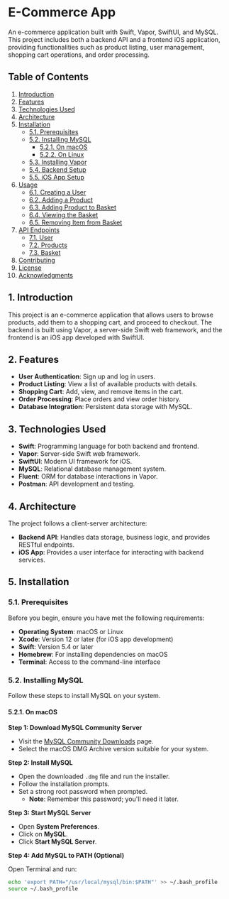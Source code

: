 # E-Commerce App

An e-commerce application built with Swift, Vapor, SwiftUI, and MySQL. This project includes both a backend API and a frontend iOS application, providing functionalities such as product listing, user management, shopping cart operations, and order processing.

## Table of Contents

1. [Introduction](#1-introduction)
2. [Features](#2-features)
3. [Technologies Used](#3-technologies-used)
4. [Architecture](#4-architecture)
5. [Installation](#5-installation)
   - [5.1. Prerequisites](#51-prerequisites)
   - [5.2. Installing MySQL](#52-installing-mysql)
     - [5.2.1. On macOS](#521-on-macos)
     - [5.2.2. On Linux](#522-on-linux)
   - [5.3. Installing Vapor](#53-installing-vapor)
   - [5.4. Backend Setup](#54-backend-setup)
   - [5.5. iOS App Setup](#55-ios-app-setup)
6. [Usage](#6-usage)
   - [6.1. Creating a User](#61-creating-a-user)
   - [6.2. Adding a Product](#62-adding-a-product)
   - [6.3. Adding Product to Basket](#63-adding-product-to-basket)
   - [6.4. Viewing the Basket](#64-viewing-the-basket)
   - [6.5. Removing Item from Basket](#65-removing-item-from-basket)
7. [API Endpoints](#7-api-endpoints)
   - [7.1. User](#71-user)
   - [7.2. Products](#72-products)
   - [7.3. Basket](#73-basket)
8. [Contributing](#8-contributing)
9. [License](#9-license)
10. [Acknowledgments](#10-acknowledgments)

## 1. Introduction

This project is an e-commerce application that allows users to browse products, add them to a shopping cart, and proceed to checkout. The backend is built using Vapor, a server-side Swift web framework, and the frontend is an iOS app developed with SwiftUI.

## 2. Features

- **User Authentication**: Sign up and log in users.
- **Product Listing**: View a list of available products with details.
- **Shopping Cart**: Add, view, and remove items in the cart.
- **Order Processing**: Place orders and view order history.
- **Database Integration**: Persistent data storage with MySQL.

## 3. Technologies Used

- **Swift**: Programming language for both backend and frontend.
- **Vapor**: Server-side Swift web framework.
- **SwiftUI**: Modern UI framework for iOS.
- **MySQL**: Relational database management system.
- **Fluent**: ORM for database interactions in Vapor.
- **Postman**: API development and testing.

## 4. Architecture

The project follows a client-server architecture:

- **Backend API**: Handles data storage, business logic, and provides RESTful endpoints.
- **iOS App**: Provides a user interface for interacting with backend services.

## 5. Installation

### 5.1. Prerequisites

Before you begin, ensure you have met the following requirements:

- **Operating System**: macOS or Linux
- **Xcode**: Version 12 or later (for iOS app development)
- **Swift**: Version 5.4 or later
- **Homebrew**: For installing dependencies on macOS
- **Terminal**: Access to the command-line interface

### 5.2. Installing MySQL

Follow these steps to install MySQL on your system.

#### 5.2.1. On macOS

**Step 1: Download MySQL Community Server**

- Visit the [MySQL Community Downloads](https://dev.mysql.com/downloads/mysql/) page.
- Select the macOS DMG Archive version suitable for your system.

**Step 2: Install MySQL**

- Open the downloaded `.dmg` file and run the installer.
- Follow the installation prompts.
- Set a strong root password when prompted.
  - **Note**: Remember this password; you'll need it later.

**Step 3: Start MySQL Server**

- Open **System Preferences**.
- Click on **MySQL**.
- Click **Start MySQL Server**.

**Step 4: Add MySQL to PATH (Optional)**

Open Terminal and run:

```bash
echo 'export PATH="/usr/local/mysql/bin:$PATH"' >> ~/.bash_profile
source ~/.bash_profile
